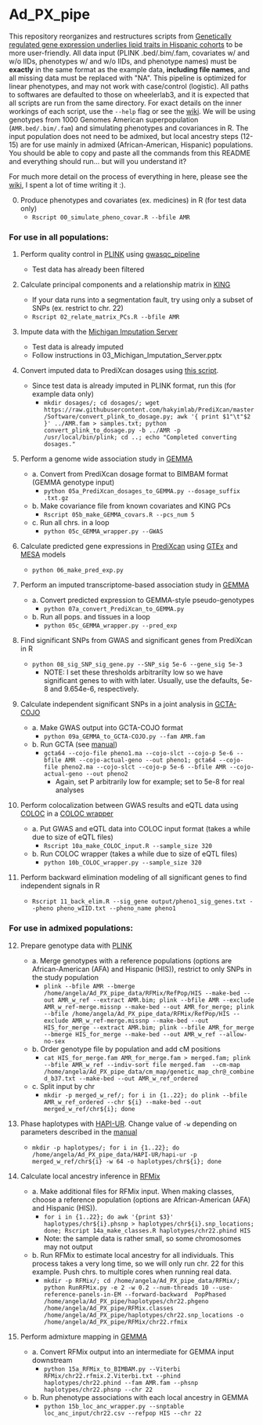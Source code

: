 # Ad_PX_pipe
This repository reorganizes and restructures scripts from [Genetically regulated gene expression underlies lipid traits in Hispanic cohorts](https://github.com/WheelerLab/px_his_chol) to be more user-friendly. All data input (PLINK .bed/.bim/.fam, covariates w/ and w/o IIDs, phenotypes w/ and w/o IIDs, and phenotype names) must be **exactly** in the same format as the example data, **including file names**, and all missing data must be replaced with "NA". This pipeline is optimized for linear phenotypes, and may not work with case/control (logistic). All paths to softwares are defaulted to those on wheelerlab3, and it is expected that all scripts are run from the same directory. For exact details on the inner workings of each script, use the `--help` flag or see the [wiki](https://github.com/aandaleon/Ad_PX_pipe/wiki). We will be using genotypes from 1000 Genomes American superpopulation (`AMR.bed/.bim/.fam`) and simulating phenotypes and covariances in R. The input population does not need to be admixed, but local ancestry steps (12-15) are for use mainly in admixed (African-American, Hispanic) populations. You should be able to copy and paste all the commands from this README and everything should run... but will you understand it?

For much more detail on the process of everything in here, please see the [wiki](https://github.com/aandaleon/Ad_PX_pipe/wiki), I spent a lot of time writing it :).

00. Produce phenotypes and covariates (ex. medicines) in R (for test data only)
    * `Rscript 00_simulate_pheno_covar.R --bfile AMR`

### For use in all populations:

01. Perform quality control in [PLINK](https://www.cog-genomics.org/plink/1.9/filter) using [gwasqc_pipeline](https://github.com/WheelerLab/gwasqc_pipeline)
    * Test data has already been filtered

02. Calculate principal components and a relationship matrix in [KING](http://people.virginia.edu/~wc9c/KING/manual.html)
    * If your data runs into a segmentation fault, try using only a subset of SNPs (ex. restrict to chr. 22)
    * `Rscript 02_relate_matrix_PCs.R --bfile AMR`
 
03. Impute data with the [Michigan Imputation Server](https://imputationserver.sph.umich.edu/index.html#!)
    * Test data is already imputed
    * Follow instructions in 03_Michigan_Imputation_Server.pptx

04. Convert imputed data to PrediXcan dosages using [this script](https://github.com/WheelerLab/Imputation/blob/master/UMich_vcf2pxfixCAAPA.py).

    * Since test data is already imputed in PLINK format, run this (for example data only)
      * `mkdir dosages/; cd dosages/; wget https://raw.githubusercontent.com/hakyimlab/PrediXcan/master/Software/convert_plink_to_dosage.py; awk '{ print $1"\t"$2 }' ../AMR.fam > samples.txt; python convert_plink_to_dosage.py -b ../AMR -p /usr/local/bin/plink; cd ..; echo "Completed converting dosages."`

05. Perform a genome wide association study in [GEMMA](http://www.xzlab.org/software/GEMMAmanual.pdf)
    * a. Convert from PrediXcan dosage format to BIMBAM format (GEMMA genotype input)
      * `python 05a_PrediXcan_dosages_to_GEMMA.py --dosage_suffix .txt.gz`
    * b. Make covariance file from known covariates and KING PCs
      * `Rscript 05b_make_GEMMA_covars.R --pcs_num 5`
    * c. Run all chrs. in a loop
      * `python 05c_GEMMA_wrapper.py --GWAS`

06. Calculate predicted gene expressions in [PrediXcan](https://github.com/hakyimlab/PrediXcan) using [GTEx](http://predictdb.org/) and [MESA](https://github.com/aandaleon/DivPop) models
    * `python 06_make_pred_exp.py`

07. Perform an imputed transcriptome-based association study in [GEMMA](http://www.xzlab.org/software/GEMMAmanual.pdf)
    * a. Convert predicted expression to GEMMA-style pseudo-genotypes
      * `python 07a_convert_PrediXcan_to_GEMMA.py`
    * b. Run all pops. and tissues in a loop
      * `python 05c_GEMMA_wrapper.py --pred_exp`    

08. Find significant SNPs from GWAS and significant genes from PrediXcan in R
    * `python 08_sig_SNP_sig_gene.py --SNP_sig 5e-6 --gene_sig 5e-3`
      * NOTE: I set these thresholds arbitrarilty low so we have significant genes to with with later. Usually, use the defaults, 5e-8 and 9.654e-6, respectively.

09. Calculate independent significant SNPs in a joint analysis in [GCTA-COJO](https://cnsgenomics.com/software/gcta/#COJO)
    * a. Make GWAS output into GCTA-COJO format 
      * `python 09a_GEMMA_to_GCTA-COJO.py --fam AMR.fam`
    * b. Run GCTA (see [manual](https://cnsgenomics.com/software/gcta/#COJO))
      * `gcta64 --cojo-file pheno1.ma --cojo-slct --cojo-p 5e-6 --bfile AMR --cojo-actual-geno --out pheno1; gcta64 --cojo-file pheno2.ma --cojo-slct --cojo-p 5e-6 --bfile AMR --cojo-actual-geno --out pheno2`
        * Again, set P arbitrarily low for example; set to 5e-8 for real analyses

10. Perform colocalization between GWAS results and eQTL data using [COLOC](https://cran.r-project.org/web/packages/coloc/coloc.pdf) in a [COLOC wrapper](https://github.com/hakyimlab/summary-gwas-imputation)
    * a. Put GWAS and eQTL data into COLOC input format (takes a while due to size of eQTL files)
      * `Rscript 10a_make_COLOC_input.R --sample_size 320`
    * b. Run COLOC wrapper (takes a while due to size of eQTL files)
      * `python 10b_COLOC_wrapper.py --sample_size 320`

11. Perform backward elimination modeling of all significant genes to find independent signals in R
    * `Rscript 11_back_elim.R --sig_gene output/pheno1_sig_genes.txt --pheno pheno_wIID.txt --pheno_name pheno1`

### For use in admixed populations:

12. Prepare genotype data with [PLINK](https://www.cog-genomics.org/plink/1.9/data)
    * a. Merge genotypes with a reference populations (options are African-American (AFA) and Hispanic (HIS)), restrict to only SNPs in the study population
      * `plink --bfile AMR --bmerge /home/angela/Ad_PX_pipe_data/RFMix/RefPop/HIS --make-bed --out AMR_w_ref --extract AMR.bim; plink --bfile AMR --exclude AMR_w_ref-merge.missnp --make-bed --out AMR_for_merge; plink --bfile /home/angela/Ad_PX_pipe_data/RFMix/RefPop/HIS --exclude AMR_w_ref-merge.missnp --make-bed --out HIS_for_merge --extract AMR.bim; plink --bfile AMR_for_merge --bmerge HIS_for_merge --make-bed --out AMR_w_ref --allow-no-sex`
    * b. Order genotype file by population and add cM positions
      * `cat HIS_for_merge.fam AMR_for_merge.fam > merged.fam; plink --bfile AMR_w_ref --indiv-sort file merged.fam  --cm-map /home/angela/Ad_PX_pipe_data/cm_map/genetic_map_chr@_combined_b37.txt --make-bed --out AMR_w_ref_ordered`
    * c. Split input by chr
      * `mkdir -p merged_w_ref/; for i in {1..22}; do plink --bfile AMR_w_ref_ordered --chr ${i} --make-bed --out merged_w_ref/chr${i}; done`

13. Phase haplotypes with [HAPI-UR](https://code.google.com/archive/p/hapi-ur/). Change value of `-w` depending on parameters described in the [manual](https://storage.googleapis.com/google-code-archive-downloads/v2/code.google.com/hapi-ur/hapi-ur-manual-09_27_2012.pdf)
    * `mkdir -p haplotypes/; for i in {1..22}; do /home/angela/Ad_PX_pipe_data/HAPI-UR/hapi-ur -p merged_w_ref/chr${i} -w 64 -o haplotypes/chr${i}; done`

14. Calculate local ancestry inference in [RFMix](https://sites.google.com/site/rfmixlocalancestryinference/)
    * a. Make additional files for RFMix input. When making classes, choose a reference population (options are African-American (AFA) and Hispanic (HIS)).
      * `for i in {1..22}; do awk '{print $3}' haplotypes/chr${i}.phsnp > haplotypes/chr${i}.snp_locations; done; Rscript 14a_make_classes.R haplotypes/chr22.phind HIS`
      * Note: the sample data is rather small, so some chromosomes may not output
    * b. Run RFMix to estimate local ancestry for all individuals. This process takes a very long time, so we will only run chr. 22 for this example. Push chrs. to multiple cores when running real data.
      * `mkdir -p RFMix/; cd /home/angela/Ad_PX_pipe_data/RFMix/; python RunRFMix.py -e 2 -w 0.2 --num-threads 10 --use-reference-panels-in-EM --forward-backward  PopPhased /home/angela/Ad_PX_pipe/haplotypes/chr22.phgeno /home/angela/Ad_PX_pipe/RFMix.classes  /home/angela/Ad_PX_pipe/haplotypes/chr22.snp_locations -o /home/angela/Ad_PX_pipe/RFMix/chr22.rfmix`
    
15. Perform admixture mapping in [GEMMA](http://www.xzlab.org/software/GEMMAmanual.pdf)
    * a. Convert RFMix output into an intermediate for GEMMA input downstream
      * `python 15a_RFMix_to_BIMBAM.py --Viterbi RFMix/chr22.rfmix.2.Viterbi.txt --phind haplotypes/chr22.phind --fam AMR.fam --phsnp haplotypes/chr22.phsnp --chr 22`
    * b. Run phenotype associations with each local ancestry in GEMMA
      * `python 15b_loc_anc_wrapper.py --snptable loc_anc_input/chr22.csv --refpop HIS --chr 22`
